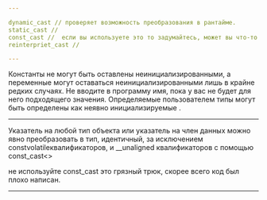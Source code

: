 ```yaml
---

dynamic_cast // проверяет возможность преобразования в рантайме.
static_cast // 
const_cast //  если вы используете это то задумайтесь, может вы что-то спроектировали не очень хорошо 
reinterpriet_cast //

---
```


Константы не могут быть оставлены неинициализированными, а
переменные могут оставаться неинициализированными лишь в крайне редких случаях. Не вводите в программу имя, пока у вас не будет для него подходящего значения. Определяемые пользователем типы могут быть определены как неявно инициализируемые . 


---

Указатель на любой тип объекта или указатель на член данных можно явно преобразовать в тип, идентичный, за исключением constvolatileквалификаторов, и __unaligned квалификаторов c помощью const_cast<>

не используйте const_cast это грязный трюк, скорее всего код был плохо написан. 

---